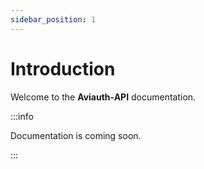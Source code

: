 ```yaml
---
sidebar_position: 1
---
```


# Introduction

Welcome to the **Aviauth-API** documentation.

:::info

Documentation is coming soon.

:::

